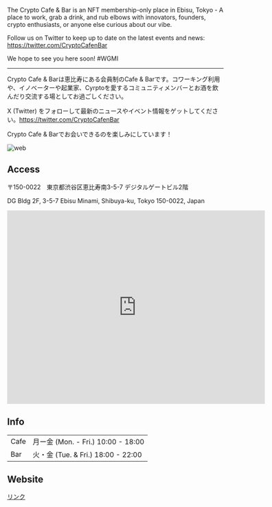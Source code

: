 The Crypto Cafe & Bar is an NFT membership-only place in Ebisu, Tokyo - A place to work, grab a drink, and rub elbows with innovators, founders, crypto enthusiasts, or anyone else curious about our vibe.

Follow us on Twitter to keep up to date on the latest events and news: https://twitter.com/CryptoCafenBar

We hope to see you here soon! #WGMI

---

Crypto Cafe & Barは恵比寿にある会員制のCafe & Barです。コワーキング利用や、イノベーターや起業家、Cyrptoを愛するコミュニティメンバーとお酒を飲んだり交流する場としてお過ごしください。

X (Twitter) をフォローして最新のニュースやイベント情報をゲットしてください。https://twitter.com/CryptoCafenBar

Crypto Cafe & Barでお会いできるのを楽しみにしています！

![web](https://i.imgur.com/jGcR09i.png)

## Access

〒150-0022　東京都渋谷区恵比寿南3-5-7 デジタルゲートビル2階

DG Bldg 2F, 3-5-7 Ebisu Minami, Shibuya-ku, Tokyo 150-0022, Japan

<iframe src="https://www.google.com/maps/embed?pb=!1m14!1m8!1m3!1d6484.06075199946!2d139.70703273732602!3d35.6516232321207!3m2!1i1024!2i768!4f13.1!3m3!1m2!1s0x60188b396c4d702b%3A0x21ba70844af40fc8!2sCrypto%20Cafe%20%26%20Bar!5e0!3m2!1sja!2sjp!4v1695623275105!5m2!1sja!2sjp" width="600" height="450" style="border:0;" allowfullscreen="" loading="lazy" referrerpolicy="no-referrer-when-downgrade"></iframe>

## Info

|      |                                    |
| ---- | ---------------------------------- |
| Cafe | 月ー金 (Mon. - Fri.) 10:00 - 18:00 |
| Bar  | 火・金 (Tue. & Fri.) 18:00 - 22:00 |

## Website

[リンク](https://cryptocafe.bar/)
